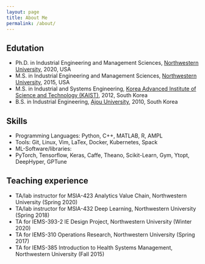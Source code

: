 ```yaml
---
layout: page
title: About Me
permalink: /about/
---
```


## Edutation
- Ph.D. in Industrial Engineering and Management Sciences, [Northwestern University](https://www.mccormick.northwestern.edu/industrial/), 2020, USA
- M.S. in Industrial Engineering and Management Sciences, [Northwestern University](https://www.mccormick.northwestern.edu/industrial/), 2015, USA
- M.S. in Industrial and Systems Engineering, [Korea Advanced Institute of Science and Technology (KAIST)](https://ie.kaist.ac.kr/), 2012, South Korea
- B.S. in Industrial Engineering, [Ajou University](http://www2.ajou.ac.kr/ie_en/), 2010, South Korea

## Skills
- Programming Languages: Python, C++, MATLAB, R, AMPL
- Tools: Git, Linux, Vim, LaTex, Docker, Kubernetes, Spack
- ML-Software/libraries: 
- PyTorch, Tensorflow, Keras, Caffe, Theano, Scikit-Learn, Gym, Ytopt, DeepHyper, GPTune

## Teaching experience
- TA/lab instructor for MSIA-423 Analytics Value Chain, Northwestern University (Spring 2020)  
- TA/lab instructor for MSIA-432 Deep Learning, Northwestern University (Spring 2018)  
- TA for IEMS-393-2 IE Design Project, Northwestern University (Winter 2020)  
- TA for IEMS-310 Operations Research, Northwestern University (Spring 2017)  
- TA for IEMS-385 Introduction to Health Systems Management, Northwestern University (Fall 2015)  

<!-- ## Profiles
- Argonne profile at [https://www.anl.gov/profile/jaehoon-koo](https://www.anl.gov/profile/jaehoon-koo). 
- Northwestern website at [https://sites.google.com/a/u.northwestern.edu/jaehoon_koo/home](https://sites.google.com/a/u.northwestern.edu/jaehoon_koo/home). -->

<!--- This is the base Jekyll theme. You can find out more info about customizing your Jekyll theme, as well as basic Jekyll usage documentation at [jekyllrb.com](https://jekyllrb.com/)

You can find the source code for Minima at GitHub:
[jekyll][jekyll-organization] /
[minima](https://github.com/jekyll/minima)

You can find the source code for Jekyll at GitHub:
[jekyll][jekyll-organization] /
[jekyll](https://github.com/jekyll/jekyll)


[jekyll-organization]: https://github.com/jekyll -->
